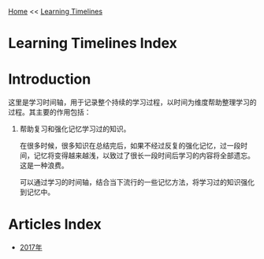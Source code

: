 [Home](../index.md) << [Learning Timelines](index.md)

# Learning Timelines Index

# Introduction

这里是学习时间轴，用于记录整个持续的学习过程，以时间为维度帮助整理学习的过程。其主要的作用包括：

1. 帮助复习和强化记忆学习过的知识。

    在很多时候，很多知识在总结完后，如果不经过反复的强化记忆，过一段时间，记忆将变得越来越浅，以致过了很长一段时间后学习的内容将全部遗忘。这是一种浪费。

    可以通过学习的时间轴，结合当下流行的一些记忆方法，将学习过的知识强化到记忆中。



# Articles Index

- [2017年](2017/index.md)
